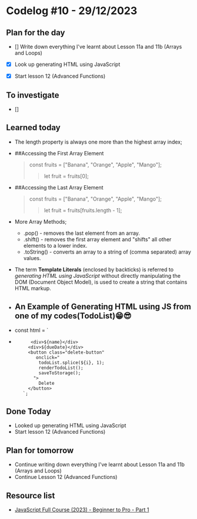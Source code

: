 # Codelog #10 - 29/12/2023



## Plan for the day
- [] Write down everything I've learnt about Lesson 11a and 11b (Arrays and Loops)
- [x] Look up generating HTML using JavaScript
- [x] Start lesson 12 (Advanced Functions)
 


## To investigate
- [] 


## Learned today
- The length property is always one more than the highest array index;
- ##Accessing the First Array Element
  >const fruits = ["Banana", "Orange", "Apple", "Mango"];
  >>let fruit = fruits[0];
- ##Accessing the Last Array Element
  >const fruits = ["Banana", "Orange", "Apple", "Mango"];
  >>let fruit = fruits[fruits.length - 1];
  
- More Array Methods;
  * .pop() - removes the last element from an array.
  * .shift() - removes the first array element and "shifts" all other elements to a lower index.
  * .toString() - converts an array to a string of (comma separated) array values.

- The term **Template Literals** (enclosed by backticks) is referred to *generating HTML using JavaScript* without directly manipulating the DOM (Document Object Model), is used to create a string that contains HTML markup.
  
- ## An Example of Generating HTML using JS from one of my codes(TodoList)😁😎
- const html = `
 -           <div>${name}</div>
            <div>${dueDate}</div>
            <button class="delete-button"
               onclick="
                todoList.splice(${i}, 1);
                renderTodoList();
                saveToStorage();
              ">
                Delete
            </button>
          `;



## Done Today
- Looked up generating HTML using JavaScript
- Start lesson 12 (Advanced Functions)



## Plan for tomorrow
- Continue writing down everything I've learnt about Lesson 11a and 11b (Arrays and Loops)
- Continue Lesson 12 (Advanced Functions)



## Resource list
- [JavaScript Full Course (2023) - Beginner to Pro - Part 1](https://www.youtube.com/watch?v=SBmSRK3feww&list=PLghkhsW32AScslc5-k7f9A7cOFJI6gZbv&index=9)
